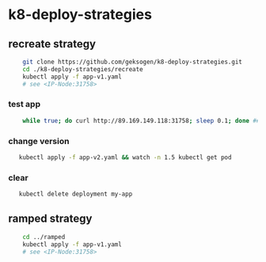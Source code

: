 # k8-deploy-strategies

## recreate strategy
```sh
    git clone https://github.com/geksogen/k8-deploy-strategies.git
    cd ./k8-deploy-strategies/recreate
    kubectl apply -f app-v1.yaml
    # see <IP-Node:31758>
```
### test app
```sh
    while true; do curl http://89.169.149.118:31758; sleep 0.1; done ## delete \ sumbol :)
```

### change version
```sh
   kubectl apply -f app-v2.yaml && watch -n 1.5 kubectl get pod
```

### clear
```sh
   kubectl delete deployment my-app
```

## ramped strategy
```sh
    cd ../ramped
    kubectl apply -f app-v1.yaml
    # see <IP-Node:31758>
```
